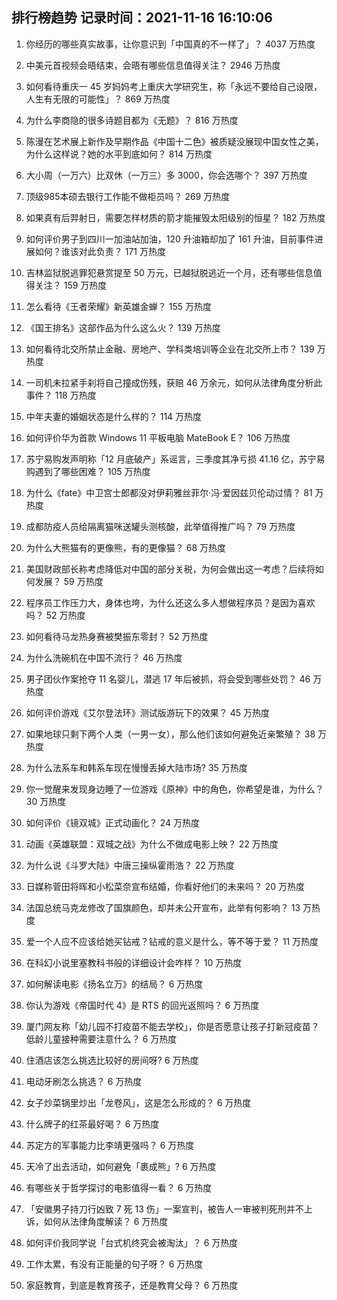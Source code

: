
## 排行榜趋势 记录时间：2021-11-16 16:10:06
  
  1. 你经历的哪些真实故事，让你意识到「中国真的不一样了」？ 4037 万热度
    
  2. 中美元首视频会晤结束，会晤有哪些信息值得关注？ 2946 万热度
    
  3. 如何看待重庆一 45 岁妈妈考上重庆大学研究生，称「永远不要给自己设限，人生有无限的可能性」？ 869 万热度
    
  4. 为什么李商隐的很多诗题目都为《无题》？ 816 万热度
    
  5. 陈漫在艺术展上新作及早期作品《中国十二色》被质疑没展现中国女性之美，为什么这样说？她的水平到底如何？ 814 万热度
    
  6. 大小周（一万六）比双休（一万三）多 3000，你会选哪个？ 397 万热度
    
  7. 顶级985本硕去银行工作能不做柜员吗？ 269 万热度
    
  8. 如果真有后羿射日，需要怎样材质的箭才能摧毁太阳级别的恒星？ 182 万热度
    
  9. 如何评价男子到四川一加油站加油，120 升油箱却加了 161 升油，目前事件进展如何？谁该对此负责？ 171 万热度
    
  10. 吉林监狱脱逃罪犯悬赏提至 50 万元，已越狱脱逃近一个月，还有哪些信息值得关注？ 159 万热度
    
  11. 怎么看待《王者荣耀》新英雄金蝉？ 155 万热度
    
  12. 《国王排名》这部作品为什么这么火？ 139 万热度
    
  13. 如何看待北交所禁止金融、房地产、学科类培训等企业在北交所上市？ 139 万热度
    
  14. 一司机未拉紧手刹将自己撞成伤残，获赔 46 万余元，如何从法律角度分析此事件？ 118 万热度
    
  15. 中年夫妻的婚姻状态是什么样的？ 114 万热度
    
  16. 如何评价华为首款 Windows 11 平板电脑 MateBook E？ 106 万热度
    
  17. 苏宁易购发声明称「12 月底破产」系谣言，三季度其净亏损 41.16 亿，苏宁易购遇到了哪些困难？ 105 万热度
    
  18. 为什么《fate》中卫宫士郎都没对伊莉雅丝菲尔·冯·爱因兹贝伦动过情？ 81 万热度
    
  19. 成都防疫人员给隔离猫咪送罐头测核酸，此举值得推广吗？ 79 万热度
    
  20. 为什么大熊猫有的更像熊，有的更像猫？ 68 万热度
    
  21. 美国财政部长称考虑降低对中国的部分关税，为何会做出这一考虑？后续将如何发展？ 59 万热度
    
  22. 程序员工作压力大，身体也垮，为什么还这么多人想做程序员？是因为喜欢吗？ 52 万热度
    
  23. 如何看待马龙热身赛被樊振东零封？ 52 万热度
    
  24. 为什么洗碗机在中国不流行？ 46 万热度
    
  25. 男子团伙作案抢夺 11 名婴儿，潜逃 17 年后被抓，将会受到哪些处罚？ 46 万热度
    
  26. 如何评价游戏《艾尔登法环》测试版游玩下的效果？ 45 万热度
    
  27. 如果地球只剩下两个人类（一男一女），那么他们该如何避免近亲繁殖？ 38 万热度
    
  28. 为什么法系车和韩系车现在慢慢丢掉大陆市场? 35 万热度
    
  29. 你一觉醒来发现身边睡了一位游戏《原神》中的角色，你希望是谁，为什么？ 30 万热度
    
  30. 如何评价《镜双城》正式动画化？ 24 万热度
    
  31. 动画《英雄联盟：双城之战》为什么不做成电影上映？ 22 万热度
    
  32. 为什么说《斗罗大陆》中唐三操纵霍雨浩？ 22 万热度
    
  33. 日媒称菅田将晖和小松菜奈宣布结婚，你看好他们的未来吗？ 20 万热度
    
  34. 法国总统马克龙修改了国旗颜色，却并未公开宣布，此举有何影响？ 13 万热度
    
  35. 爱一个人应不应该给她买钻戒？钻戒的意义是什么，等不等于爱？ 11 万热度
    
  36. 在科幻小说里塞教科书般的详细设计会咋样？ 10 万热度
    
  37. 如何解读电影《扬名立万》的结局？ 6 万热度
    
  38. 你认为游戏《帝国时代 4》是 RTS 的回光返照吗？ 6 万热度
    
  39. 厦门网友称「幼儿园不打疫苗不能去学校」，你是否愿意让孩子打新冠疫苗？低龄儿童接种需要注意什么？ 6 万热度
    
  40. 住酒店该怎么挑选比较好的房间呀? 6 万热度
    
  41. 电动牙刷怎么挑选？ 6 万热度
    
  42. 女子炒菜锅里炒出「龙卷风」，这是怎么形成的？ 6 万热度
    
  43. 什么牌子的红茶最好喝？ 6 万热度
    
  44. 苏定方的军事能力比李靖更强吗？ 6 万热度
    
  45. 天冷了出去活动，如何避免「裹成熊」? 6 万热度
    
  46. 有哪些关于哲学探讨的电影值得一看？ 6 万热度
    
  47. 「安徽男子持刀行凶致 7 死 13 伤」一案宣判，被告人一审被判死刑并不上诉，如何从法律角度解读？ 6 万热度
    
  48. 如何评价我同学说「台式机终究会被淘汰」？ 6 万热度
    
  49. 工作太累，有没有正能量的句子呀？ 6 万热度
    
  50. 家庭教育，到底是教育孩子，还是教育父母？ 6 万热度
    